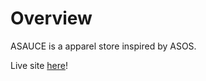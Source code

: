 # Overview

ASAUCE is a apparel store inspired by ASOS.

Live site [here](https://asauce.herokuapp.com)!
